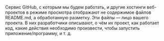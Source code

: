 Сервис GitHub, с которым мы будем работать, и другие хостинги веб-проектов в режиме просмотра отображают не содержимое файлов README.md, а обработанную разметку. Эти файлы — лицо вашего проекта. В них разработчики описывают, о чём их проект, как работает код, какие действия необходимо произвести, чтобы запустить приложение/программу, и т. д.